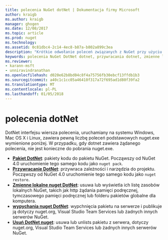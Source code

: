 ```yaml
---
title: polecenia NuGet dotNet | Dokumentacja firmy Microsoft
author: kraigb
ms.author: kraigb
manager: ghogen
ms.date: 12/08/2017
ms.topic: article
ms.prod: nuget
ms.technology: 
ms.assetid: 0c81dbc4-2c14-4ec8-b87a-b802a899c3ea
description: "Krótkie odwołanie poleceń związanych z NuGet przy użyciu interfejsu wiersza polecenia platformy dotnet."
keywords: polecenia NuGet DotNet dotnet, przywracania dotnet, zmienne lokalne nuget dotnet, dotnet nuget wypychania, pakowanie dotnet nuget delete
ms.reviewer:
- karann-msft
- unniravindranathan
ms.openlocfilehash: d020e62b8bd04c8f4a75756fb30ebcf13ffdb1b3
ms.sourcegitcommit: a40c1c1cc05a46410f317a72f695ad1d80f39fa2
ms.translationtype: MT
ms.contentlocale: pl-PL
ms.lasthandoff: 01/05/2018
---
```

# <a name="dotnet-commands"></a>polecenia dotNet

DotNet interfejsu wiersza polecenia, uruchamiany na systemu Windows, Mac OS X i Linux, zawiera pewną liczbę poleceń podstawowych nuget.exe wymienione poniżej. W przypadku, gdy dotnet zawiera żądanego polecenia, nie jest konieczne do pobrania nuget.exe.

- [**Pakiet DotNet**](/dotnet/core/tools/dotnet-pack?tabs=netcore2x): pakiety kodu do pakietu NuGet. Począwszy od NuGet 4.0 uruchomienie tego samego kodu jako `nuget pack`.
- [**Przywracanie DotNet**](/dotnet/core/tools/dotnet-restore?tabs=netcore2x): przywraca zależności i narzędzia do projektu. Począwszy od NuGet 4.0 uruchomienie tego samego kodu jako `nuget restore`.
- [**Zmienne lokalne nuget DotNet**](/dotnet/core/tools/dotnet-nuget-locals): usuwa lub wyświetla ich listę zasobów lokalnych NuGet, takich jak http żądania pamięci podręcznej, tymczasowego pamięci podręcznej lub folderu pakietów globalne dla komputera.
- [**wypychania nuget DotNet**](/dotnet/core/tools/dotnet-nuget-push): wypchnięcia pakietu na serwerze i publikuje ją dotyczy nuget.org, Visual Studio Team Services lub żadnych innych serwerów NuGet.
- [**Usuń DotNet nuget**](/dotnet/core/tools/dotnet-nuget-delete): usuwa lub unlists pakietu z serwera, dotyczy nuget.org, Visual Studio Team Services lub żadnych innych serwerów NuGet.
